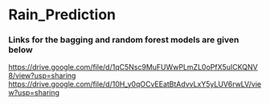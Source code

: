 # Rain_Prediction

### Links for the bagging and random forest models are given below 
https://drive.google.com/file/d/1qC5Nsc9MuFUWwPLmZL0oPfX5uICKQNV8/view?usp=sharing
https://drive.google.com/file/d/10H_y0qOCvEEatBtAdvvLxY5yLUV6rwLV/view?usp=sharing





